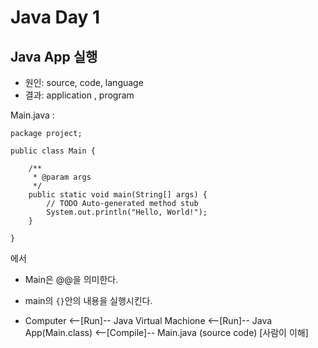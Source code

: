 # Java Day 1

## Java App 실행

+ 원인: source, code, language 
+ 결과: application , program

Main.java :
```
package project;

public class Main {

    /**
     * @param args
     */
    public static void main(String[] args) {
        // TODO Auto-generated method stub
        System.out.println("Hello, World!");
    }

}

```
에서
+ Main은 @@을 의미한다.
+ main의 `{}`안의 내용을 실행시킨다.


+ Computer <--[Run]-- Java Virtual Machione <--[Run]-- Java App(Main.class) <--[Compile]-- Main.java (source code) [사람이 이해] 
